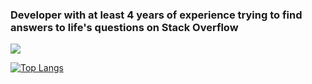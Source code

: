 ### Developer with at least 4 years of experience trying to find answers to life's questions on Stack Overflow

<img src="https://github-readme-stats.vercel.app/api?username=Dinoattitude&&show_icons=true&title_color=927ea3&icon_color=da6c77&text_color=e8a287&bg_color=DEG,2b465d,304f69,365875">

[![Top Langs](https://github-readme-stats.vercel.app/api/top-langs/?username=Dinoattitude)](https://github.com/anuraghazra/github-readme-stats)
